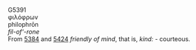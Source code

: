 <body>
  <p>G5391<br>  φιλόφρων  <br> philophrōn  <br><i>fil-of‘-rone </i><br>From <a href="g5384.htm">5384</a> and <a href="g5424.htm">5424</a>  <i>friendly</i> <i>of</i> <i>mind</i>, that is, <i>kind:</i> - courteous.<br></p>
 </body>
